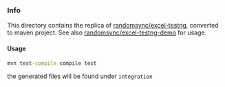 ### Info

This directory contains the 
replica of [randomsync/excel-testng](https://github.com/randomsync/excel-testng), 
converted to maven project.
See also [randomsync/excel-testng-demo](https://github.com/randomsync/excel-testng-demo) for usage.

#### Usage

```cmd
mvn test-compile compile test
```

the generated files will be found under `integration`
